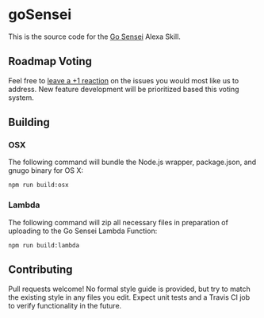 # goSensei

This is the source code for the [Go Sensei](https://www.amazon.com/Nathan-Thompson-Go-Sensei/dp/B074DBPH2D/) Alexa Skill.

## Roadmap Voting

Feel free to [leave a +1 reaction](https://github.com/blog/2119-add-reactions-to-pull-requests-issues-and-comments) on the issues you would most like us to address. New feature development will be prioritized based this voting system.

## Building

### OSX

The following command will bundle the Node.js wrapper, package.json, and gnugo binary for OS X:

    npm run build:osx

### Lambda

The following command will zip all necessary files in preparation of uploading to the Go Sensei Lambda Function:

    npm run build:lambda

## Contributing

Pull requests welcome! No formal style guide is provided, but try to match the existing style in any files you edit. Expect unit tests and a Travis CI job to verify functionality in the future.
